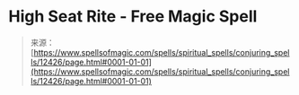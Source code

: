 <!--yml
category: 未分类
date: 2024-06-12 18:50:08
-->

# High Seat Rite - Free Magic Spell

> 来源：[https://www.spellsofmagic.com/spells/spiritual_spells/conjuring_spells/12426/page.html#0001-01-01](https://www.spellsofmagic.com/spells/spiritual_spells/conjuring_spells/12426/page.html#0001-01-01)